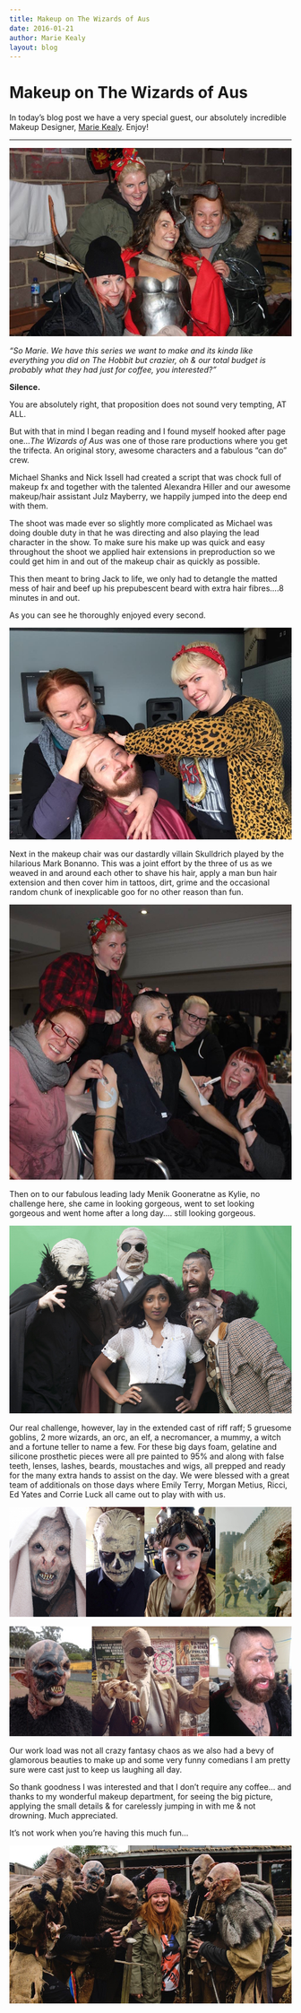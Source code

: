 ```yaml
---
title: Makeup on The Wizards of Aus
date: 2016-01-21
author: Marie Kealy
layout: blog
---
```

# Makeup on The Wizards of Aus

In today’s blog post we have a very special guest, our absolutely incredible Makeup Designer, [Marie Kealy](http://www.mariekealy.com/). Enjoy!

---

![01_makeup](/static/blog/01-01_makeup.jpg)

*“So Marie. We have this series we want to make and its kinda like everything you did on The Hobbit but crazier, oh & our total budget is probably what they had just for coffee, you interested?”*

**Silence.**

You are absolutely right, that proposition does not sound very tempting, AT ALL.

But with that in mind I began reading and I found myself hooked after page one…*The Wizards of Aus* was one of those rare productions where you get the trifecta. An original story, awesome characters and a fabulous “can do” crew.

Michael Shanks and Nick Issell had created a script that was chock full of makeup fx and together with the talented Alexandra Hiller and our awesome makeup/hair assistant Julz Mayberry, we happily jumped into the deep end with them.

The shoot was made ever so slightly more complicated as Michael was doing double duty in that he was directing and also playing the lead character in the show. To make sure his make up was quick and easy throughout the shoot we applied hair extensions in preproduction so we could get him in and out of the makeup chair as quickly as possible.

This then meant to bring Jack to life, we only had to detangle the matted mess of hair and beef up his prepubescent beard with extra hair fibres….8 minutes in and out.

As you can see he thoroughly enjoyed every second.

![02_makeup](/static/blog/01-02_makeup.jpg)

Next in the makeup chair was our dastardly villain Skulldrich played by the hilarious Mark Bonanno. This was a joint effort by the three of us as we weaved in and around each other to shave his hair, apply a man bun hair extension and then cover him in tattoos, dirt, grime and the occasional random chunk of inexplicable goo for no other reason than fun.

![03_makeup](/static/blog/01-03_makeup.jpg)

Then on to our fabulous leading lady Menik Gooneratne as Kylie, no challenge here, she came in looking gorgeous, went to set looking gorgeous and went home after a long day…. still looking gorgeous.

![04_makeup](/static/blog/01-04_makeup.jpg)

Our real challenge, however, lay in the extended cast of riff raff; 5 gruesome goblins, 2 more wizards, an orc, an elf, a necromancer, a mummy, a witch and a fortune teller to name a few. For these big days foam, gelatine and silicone prosthetic pieces were all pre painted to 95% and along with false teeth, lenses, lashes, beards, moustaches and wigs, all prepped and ready for the many extra hands to assist on the day. We were blessed with a great team of additionals on those days where Emily Terry, Morgan Metius, Ricci, Ed Yates and Corrie Luck all came out to play with with us.

![05_makeup](/static/blog/01-05_makeup.jpg)

![06_makeup](/static/blog/01-06_makeup.jpg)

Our work load was not all crazy fantasy chaos as we also had a bevy of glamorous beauties to make up and some very funny comedians I am pretty sure were cast just to keep us laughing all day.

So thank goodness I was interested and that I don’t require any coffee… and thanks to my wonderful makeup department, for seeing the big picture, applying the small details & for carelessly jumping in with me & not drowning. Much appreciated.

It’s not work when you’re having this much fun…

![07_makeup](/static/blog/01-07_makeup.jpg)